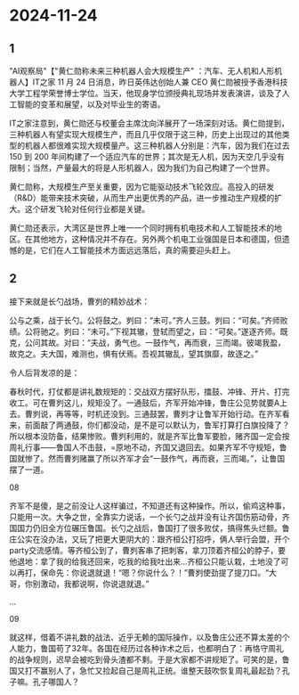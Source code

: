 # 2024-11-24

## 1

"AI观察局"【"黄仁勋称未来三种机器人会大规模生产" ：汽车、无人机和人形机器人】IT之家 11 月 24 日消息，昨日英伟达创始人兼 CEO 黄仁勋被授予香港科技大学工程学荣誉博士学位。当天，他现身学位颁授典礼现场并发表演讲，谈及了人工智能的变革和展望，以及对毕业生的寄语。

IT之家注意到，黄仁勋还与校董会主席沈向洋展开了一场深刻对话。黄仁勋提到，三种机器人有望实现大规模生产，而且几乎仅限于这三种，历史上出现过的其他类型的机器人都很难实现大规模量产。这三种机器人分别是：汽车，因为我们在过去 150 到 200 年间构建了一个适应汽车的世界；其次是无人机，因为天空几乎没有限制；当然，产量最大的将是人形机器人，因为我们为自己构建了一个世界。

黄仁勋称，大规模生产至关重要，因为它能驱动技术飞轮效应。高投入的研发（R&D）能带来技术突破，从而生产出更优秀的产品，进一步推动生产规模的扩大。这个研发飞轮对任何行业都是关键。

黄仁勋还表示，大湾区是世界上唯一一个同时拥有机电技术和人工智能技术的地区。在其他地方，这种情况并不存在。另外两个机电工业强国是日本和德国，但遗憾的是，它们在人工智能技术方面远远落后，真的需要迎头赶上。

## 2

接下来就是长勺战场，曹刿的精妙战术：

公与之乘，战于长勺。公将鼓之。刿曰：“未可。”齐人三鼓。刿曰：“可矣。”齐师败绩。公将驰之。刿曰：“未可。”下视其辙，登轼而望之，曰：“可矣。”遂逐齐师。既克，公问其故。对曰：“夫战，勇气也。一鼓作气，再而衰，三而竭。彼竭我盈，故克之。夫大国，难测也，惧有伏焉。吾视其辙乱，望其旗靡，故逐之。”

令人后背发凉的是：

春秋时代，打仗都是讲礼数规矩的：交战双方摆好队形，擂鼓、冲锋、开片、打完收工。可在曹刿这儿，规矩没了。一通鼓后，齐军开始冲锋，鲁庄公见势就要A上去。曹刿说，再等等，时机还没到。三通鼓罢，曹刿才让鲁军开始行动。在齐军看来，前面敲了两通鼓，你们都没动，是不是可以默认为，鲁军打算打白旗投降了？所以根本没防备，结果惨败。曹刿利用的，就是齐军比鲁军要脸，赌齐国一定会按周礼行事——鲁国人不击鼓，=原地不动，齐国又退回去。如果齐军不守规矩，鲁国就惨了。然而曹刿赌赢了所以齐军才会“一鼓作气，再而衰，三而竭。”，让鲁国摆了一道。

08

齐军不是傻，是之前没让人这样骗过，不知道还有这种操作。所以，偷鸡这种事，只能用一次。大争之世，全靠实力说话，一个长勺之战并没有让齐国伤筋动骨，齐国国力仍旧全方位碾压鲁国。长勺之战后，鲁国打了很多败仗，搞得焦头烂额。鲁庄公实在没办法，又玩了把更大更阴大的：跟齐桓公打招呼，俩人举行会盟，开个party交流感情。等齐桓公到了，曹刿客串了把刺客，拿刀顶着齐桓公的脖子，要他退地：拿了我的给我还回来，吃我的给我吐出来...齐桓公只能认栽，土地没了可以再打，保命先：你说退就退！“嗯？你说什么？！”曹刿使劲提了提刀口。“大哥，你别激动，我都说啊，你说退就退。”

...

09

就这样，借着不讲礼数的战法、近乎无赖的国际操作，以及鲁庄公还不算太差的个人能力，鲁国苟了32年。各国在经历过各种诈术之后，也都明白了：再恪守周礼的战争规则，迟早会被吃到骨头渣都不剩。于是大家都不讲规矩了。可笑的是，鲁国又打不赢别人了，急忙又捡起自己是周礼正统。谁整天鼓吹恢复周礼最起劲？孔子嘛。孔子哪国人？

